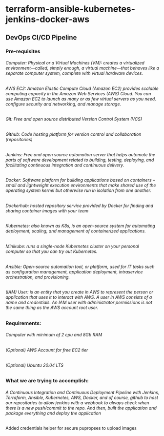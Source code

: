 # terraform-ansible-kubernetes-jenkins-docker-aws

## DevOps CI/CD Pipeline 

### Pre-requisites
###### Computer: 	Physical or a Virtual Machines (VM): creates a virtualized environment—called, simply enough, a virtual machine—that behaves like a separate computer system, complete with virtual hardware devices.
###### AWS EC2:  	Amazon Elastic Compute Cloud (Amazon EC2) provides scalable computing  capacity in the Amazon Web Services (AWS) Cloud. You can use Amazon EC2  to launch as many or as few virtual servers as you need, configure security and  networking, and manage storage.
###### Git: 		Free and open source distributed Version Control System (VCS)
###### Github: 	Code hosting platform for version control and collaboration (repositories) 
###### Jenkins: 	Free and open source automation server that helps automate the parts of software  development related to building, testing, deploying, and facilitating continuous integration and continuous delivery.
###### Docker: 	Software platform for building applications based on containers – small and  lightweight execution environments that make shared use of the operating system  kernel but otherwise run in isolation from one another.
###### Dockerhub: 		hosted repository service provided by Docker for finding and sharing container images with your team
###### Kubernetes: 	also known as K8s, is an open-source system for automating deployment, scaling, and management of containerized applications.
###### Minikube:  	runs a single-node Kubernetes cluster on your personal computer so that you can try out Kubernetes.
###### Ansible: 	Open-source automation tool, or platform, used for IT tasks such as configuration management, application deployment, intraservice orchestration, and 	provisioning.
###### (IAM) User:	 is an entity that you create in AWS to represent the person or application that uses it to interact with AWS. A user in AWS consists of a name and credentials. An IAM user with administrator permissions is not the same thing as the AWS account root user.

### Requirements:
###### Computer with minimum of 2 cpu and 8Gb RAM
###### (Optional) AWS Account for free EC2 tier
###### (Optional) Ubuntu 20.04 LTS

### What we are trying to accomplish:
###### A Continuous Integration and Continuous Deployment Pipeline with Jenkins, Terraform, Ansible, Kubernetes, AWS, Docker, and of course, github to host our repositories to allow jenkins with a webhook to always check when there is a new push/commit to the repo. And then, built the application and package everything and deploy the application

 
 Added credentials helper for secure pupropses to upload images
